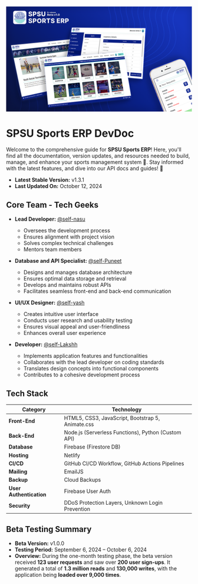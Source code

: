 ![cover](./cover_file.png)

# SPSU Sports ERP DevDoc

Welcome to the comprehensive guide for **SPSU Sports ERP**! Here, you'll find all the documentation, version updates, and resources needed to build, manage, and enhance your sports management system 🏅. Stay informed with the latest features, and dive into our API docs and guides! 🚀

- **Latest Stable Version:** v1.3.1
- **Last Updated On:** October 12, 2024

## Core Team - Tech Geeks

- **Lead Developer:** [@self-nasu](https://www.github.com/self-nasu)  
  - Oversees the development process  
  - Ensures alignment with project vision  
  - Solves complex technical challenges  
  - Mentors team members  

- **Database and API Specialist:** [@self-Puneet](https://github.com/self-Puneet)  
  - Designs and manages database architecture  
  - Ensures optimal data storage and retrieval  
  - Develops and maintains robust APIs  
  - Facilitates seamless front-end and back-end communication  

- **UI/UX Designer:** [@self-yash](https://www.github.com/self-yash)  
  - Creates intuitive user interface 
  - Conducts user research and usability testing  
  - Ensures visual appeal and user-friendliness  
  - Enhances overall user experience  

- **Developer:** [@self-Lakshh](https://github.com/Self-Lakshh)  
  - Implements application features and functionalities  
  - Collaborates with the lead developer on coding standards  
  - Translates design concepts into functional components  
  - Contributes to a cohesive development process  

## Tech Stack

| **Category**           | **Technology**                                   |
|-----------------------|--------------------------------------------------|
| **Front-End**         | HTML5, CSS3, JavaScript, Bootstrap 5, Animate.css |
| **Back-End**          | Node.js (Serverless Functions), Python (Custom API) |
| **Database**          | Firebase (Firestore DB)                          |
| **Hosting**           | Netlify                                         |
| **CI/CD**             | GitHub CI/CD Workflow, GitHub Actions Pipelines |
| **Mailing**           | EmailJS                                         |
| **Backup**            | Cloud Backups                                   |
| **User Authentication**| Firebase User Auth                             |
| **Security**          | DDoS Protection Layers, Unknown Login Prevention  |

## Beta Testing Summary

- **Beta Version:** v1.0.0  
- **Testing Period:** September 6, 2024 – October 6, 2024  
- **Overview:** During the one-month testing phase, the beta version received **123 user requests** and saw over **200 user sign-ups**. It generated a total of **1.3 million reads** and **130,000 writes**, with the application being **loaded over 9,000 times**.
